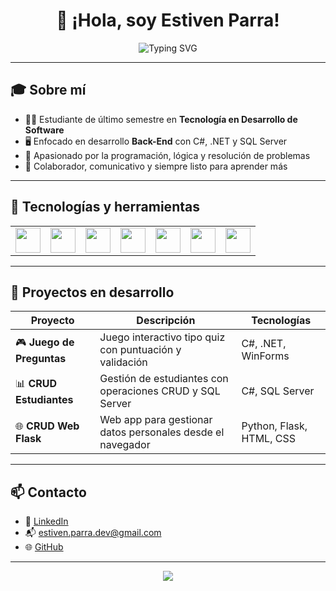 <h1 align="center">👋 ¡Hola, soy Estiven Parra!</h1>

<p align="center">
  <img src="https://readme-typing-svg.demolab.com?font=Fira+Code&size=22&duration=3000&pause=1000&color=00BFFF&center=true&vCenter=true&width=500&lines=Back-End+Developer+Junior;C%23+%7C+.NET+%7C+SQL+Server;Apasionado+por+resolver+problemas+con+c%C3%B3digo" alt="Typing SVG" />
</p>

---

<h2>🎓 Sobre mí</h2>

- 🧑‍🎓 Estudiante de último semestre en **Tecnología en Desarrollo de Software**  
- 🖥️ Enfocado en desarrollo **Back-End** con C#, .NET y SQL Server  
- 🧠 Apasionado por la programación, lógica y resolución de problemas  
- 🤝 Colaborador, comunicativo y siempre listo para aprender más

---

<h2>🧰 Tecnologías y herramientas</h2>

<table>
  <tr>
    <td><img width="40px" src="https://cdn.jsdelivr.net/gh/devicons/devicon/icons/csharp/csharp-original.svg" /></td>
    <td><img width="40px" src="https://cdn.jsdelivr.net/gh/devicons/devicon/icons/python/python-original.svg" /></td>
    <td><img width="40px" src="https://cdn.jsdelivr.net/gh/devicons/devicon/icons/html5/html5-original.svg" /></td>
    <td><img width="40px" src="https://cdn.jsdelivr.net/gh/devicons/devicon/icons/css3/css3-original.svg" /></td>
    <td><img width="40px" src="https://cdn.jsdelivr.net/gh/devicons/devicon/icons/git/git-original.svg" /></td>
    <td><img width="40px" src="https://cdn.jsdelivr.net/gh/devicons/devicon/icons/github/github-original.svg" /></td>
    <td><img width="40px" src="https://cdn.jsdelivr.net/gh/devicons/devicon/icons/dotnetcore/dotnetcore-original.svg" /></td>
  </tr>
</table>

---

<h2>🧩 Proyectos en desarrollo</h2>

| Proyecto | Descripción | Tecnologías |
|----------|-------------|-------------|
| 🎮 **Juego de Preguntas** | Juego interactivo tipo quiz con puntuación y validación | C#, .NET, WinForms |
| 📊 **CRUD Estudiantes** | Gestión de estudiantes con operaciones CRUD y SQL Server | C#, SQL Server |
| 🌐 **CRUD Web Flask** | Web app para gestionar datos personales desde el navegador | Python, Flask, HTML, CSS |

---

<h2>📫 Contacto</h2>

- 🔗 [LinkedIn](https://www.linkedin.com/in/estivenparradev)
- 📬 estiven.parra.dev@gmail.com
- 🌐 [GitHub](https://github.com/estivenparradev)

---

<p align="center">
  <img src="https://github-readme-stats.vercel.app/api?username=estivenparradev&show_icons=true&theme=github_dark&hide=stars" />
</p>




